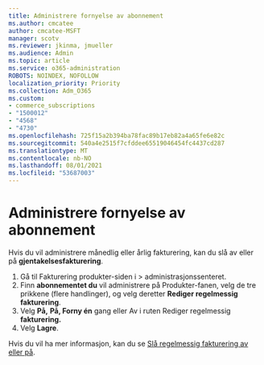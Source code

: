 ```yaml
---
title: Administrere fornyelse av abonnement
ms.author: cmcatee
author: cmcatee-MSFT
manager: scotv
ms.reviewer: jkinma, jmueller
ms.audience: Admin
ms.topic: article
ms.service: o365-administration
ROBOTS: NOINDEX, NOFOLLOW
localization_priority: Priority
ms.collection: Adm_O365
ms.custom:
- commerce_subscriptions
- "1500012"
- "4568"
- "4730"
ms.openlocfilehash: 725f15a2b394ba78fac89b17eb82a4a65fe6e82c
ms.sourcegitcommit: 540a4e2515f7cfddee65519046454fc4437cd287
ms.translationtype: MT
ms.contentlocale: nb-NO
ms.lasthandoff: 08/01/2021
ms.locfileid: "53687003"
---
```

# <a name="manage-subscription-renewal"></a>Administrere fornyelse av abonnement

Hvis du vil administrere månedlig eller årlig fakturering, kan du slå av eller på **gjentakelsesfakturering**.

1. Gå til Fakturering produkter-siden i   >  **[](https://go.microsoft.com/fwlink/p/?linkid=842054)** administrasjonssenteret.
2. Finn **abonnementet du** vil administrere på Produkter-fanen, velg de tre prikkene (flere handlinger), og velg deretter **Rediger regelmessig fakturering**.
3. Velg **På,** **På, Forny én** gang eller Av i ruten Rediger regelmessig **fakturering.** 
4. Velg **Lagre**.

Hvis du vil ha mer informasjon, kan du se [Slå regelmessig fakturering av eller på](/microsoft-365/commerce/subscriptions/renew-your-subscription#turn-recurring-billing-off-or-on).

